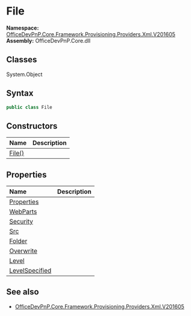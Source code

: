 # File
  

**Namespace:** [OfficeDevPnP.Core.Framework.Provisioning.Providers.Xml.V201605](OfficeDevPnP.Core.Framework.Provisioning.Providers.Xml.V201605.md)  
**Assembly:** OfficeDevPnP.Core.dll  
## Classes
System.Object  
## Syntax
```C#
public class File
```
## Constructors
|**Name**|**Description**|
|:-----|:-----|
| [File()](Fileconstructor1details.md) | 
## Properties
|**Name**|**Description**|
|:-----|:-----|
| [Properties](File.Properties.md) | 
| [WebParts](File.WebParts.md) | 
| [Security](File.Security.md) | 
| [Src](File.Src.md) | 
| [Folder](File.Folder.md) | 
| [Overwrite](File.Overwrite.md) | 
| [Level](File.Level.md) | 
| [LevelSpecified](File.LevelSpecified.md) | 
## See also
- [OfficeDevPnP.Core.Framework.Provisioning.Providers.Xml.V201605](OfficeDevPnP.Core.Framework.Provisioning.Providers.Xml.V201605.md)
